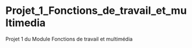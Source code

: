 # Projet_1_Fonctions_de_travail_et_multimedia
Projet 1 du Module Fonctions de travail et multimédia
